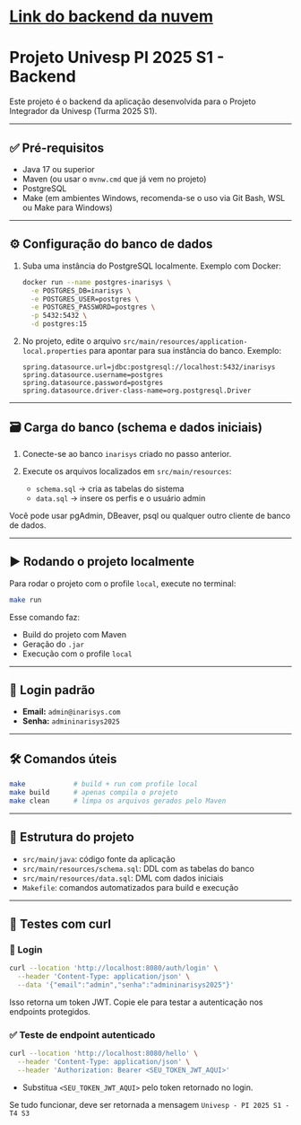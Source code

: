 # [Link do backend da nuvem](https://inarisys.koyeb.app/)

# Projeto Univesp PI 2025 S1 - Backend

Este projeto é o backend da aplicação desenvolvida para o Projeto Integrador da Univesp (Turma 2025 S1).

---

## ✅ Pré-requisitos

- Java 17 ou superior
- Maven (ou usar o `mvnw.cmd` que já vem no projeto)
- PostgreSQL
- Make (em ambientes Windows, recomenda-se o uso via Git Bash, WSL ou Make para Windows)

---

## ⚙️ Configuração do banco de dados

1. Suba uma instância do PostgreSQL localmente. Exemplo com Docker:

   ```bash
   docker run --name postgres-inarisys \
     -e POSTGRES_DB=inarisys \
     -e POSTGRES_USER=postgres \
     -e POSTGRES_PASSWORD=postgres \
     -p 5432:5432 \
     -d postgres:15
   ```

2. No projeto, edite o arquivo `src/main/resources/application-local.properties` para apontar para sua instância do banco. Exemplo:

   ```properties
   spring.datasource.url=jdbc:postgresql://localhost:5432/inarisys
   spring.datasource.username=postgres
   spring.datasource.password=postgres
   spring.datasource.driver-class-name=org.postgresql.Driver
   ```

---

## 🗃️ Carga do banco (schema e dados iniciais)

1. Conecte-se ao banco `inarisys` criado no passo anterior.

2. Execute os arquivos localizados em `src/main/resources`:

    - `schema.sql` → cria as tabelas do sistema
    - `data.sql` → insere os perfis e o usuário admin

Você pode usar pgAdmin, DBeaver, psql ou qualquer outro cliente de banco de dados.

---

## ▶️ Rodando o projeto localmente

Para rodar o projeto com o profile `local`, execute no terminal:

```bash
make run
```

Esse comando faz:
- Build do projeto com Maven
- Geração do `.jar`
- Execução com o profile `local`

---

## 🔐 Login padrão

- **Email:** `admin@inarisys.com`
- **Senha:** `admininarisys2025`

---

## 🛠️ Comandos úteis

```bash
make            # build + run com profile local
make build      # apenas compila o projeto
make clean      # limpa os arquivos gerados pelo Maven
```

---

## 📂 Estrutura do projeto

- `src/main/java`: código fonte da aplicação
- `src/main/resources/schema.sql`: DDL com as tabelas do banco
- `src/main/resources/data.sql`: DML com dados iniciais
- `Makefile`: comandos automatizados para build e execução

---

## 🧪 Testes com curl

### 🔑 Login

```bash
curl --location 'http://localhost:8080/auth/login' \
  --header 'Content-Type: application/json' \
  --data '{"email":"admin","senha":"admininarisys2025"}'
```

Isso retorna um token JWT. Copie ele para testar a autenticação nos endpoints protegidos.

### ✅ Teste de endpoint autenticado

```bash
curl --location 'http://localhost:8080/hello' \
  --header 'Content-Type: application/json' \
  --header 'Authorization: Bearer <SEU_TOKEN_JWT_AQUI>'
```

* Substitua `<SEU_TOKEN_JWT_AQUI>` pelo token retornado no login.

Se tudo funcionar, deve ser retornada a mensagem `Univesp - PI 2025 S1 - T4 S3`
